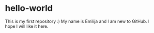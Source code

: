 # hello-world
This is my first repository :)
My name is Emilija and I am new to GitHub. I hope I will like it here.
